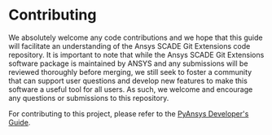 # Contributing

We absolutely welcome any code contributions and we hope that this
guide will facilitate an understanding of the Ansys SCADE Git Extensions code
repository. It is important to note that while the Ansys SCADE Git Extensions software
package is maintained by ANSYS and any submissions will be reviewed
thoroughly before merging, we still seek to foster a community that can
support user questions and develop new features to make this software
a useful tool for all users. As such, we welcome and encourage any
questions or submissions to this repository.

For contributing to this project, please refer to the [PyAnsys Developer's Guide].

[PyAnsys Developer's Guide]: https://dev.docs.pyansys.com/index.html
